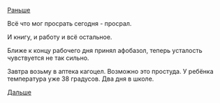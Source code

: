 [Раньше](2018.09.03.md)

Всё что мог просрать сегодня - просрал.

И книгу, и работу и всё остальное.

Ближе к концу рабочего дня принял афобазол, теперь усталость чувствуется не так сильно.

Завтра возьму в аптека кагоцел. Возможно это простуда. У ребёнка температура уже 38 градусов. Два дня в школе.

[Дальше](2018.09.05.md)